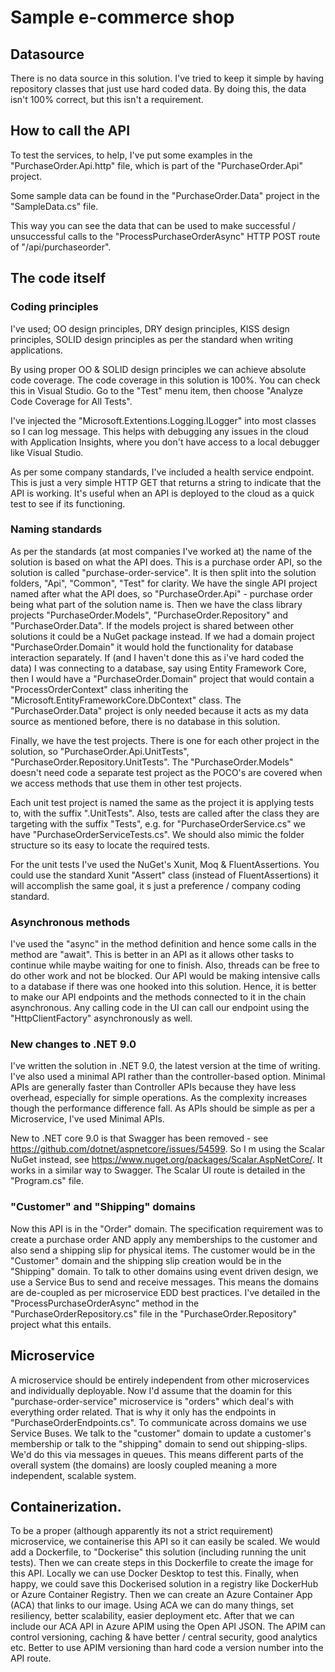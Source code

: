 # Sample e-commerce shop

## Datasource

There is no data source in this solution. I've tried to keep it simple by having repository classes that just use 
hard coded data. By doing this, the data isn't 100% correct, but this isn't a requirement.

## How to call the API

To test the services, to help, I've put some examples in the "PurchaseOrder.Api.http" file, which is part of the 
"PurchaseOrder.Api" project.

Some sample data can be found in the "PurchaseOrder.Data" project in the "SampleData.cs" file.

This way you can see the data that can be used to make successful / unsuccessful calls to the "ProcessPurchaseOrderAsync" 
HTTP POST route of "/api/purchaseorder".

## The code itself

### Coding principles

I've used; OO design principles, DRY design principles, KISS design principles, SOLID design principles as per the standard
when writing applications.

By using proper OO & SOLID design principles we can achieve absolute code coverage. The code coverage in this solution 
is 100%. You can check this in Visual Studio. Go to the "Test" menu item, then choose "Analyze Code Coverage for All Tests".

I've injected the "Microsoft.Extentions.Logging.ILogger" into most classes so I can log message. This helps with debugging 
any issues in the cloud with Application Insights, where you don't have access to a local debugger like Visual Studio.

As per some company standards, I've included a health service endpoint. This is just a very simple HTTP GET that returns
a string to indicate that the API is working. It's useful when an API is deployed to the cloud as a quick test to see if
its functioning.

### Naming standards

As per the standards (at most companies I've worked at) the name of the solution is based on what the API does. 
This is a purchase order API, so the solution is called "purchase-order-service". It is then split into the 
solution folders, "Api", "Common", "Test" for clarity. We have the single API project named after
what the API does, so "PurchaseOrder.Api" - purchase order being what part of the solution name is. 
Then we have the class library projects "PurchaseOrder.Models", "PurchaseOrder.Repository" and "PurchaseOrder.Data". 
If the models project is shared between other solutions it could be a NuGet package instead. If we had a domain
project "PurchaseOrder.Domain" it would hold the functionality for database interaction separately. If (and I haven't 
done this as i've hard coded the data) I was connecting to a database, say using Entity Framework Core, then I would
have a "PurchaseOrder.Domain" project that would contain a "ProcessOrderContext" class inheriting the 
"Microsoft.EntityFrameworkCore.DbContext" class. The "PurchaseOrder.Data" project is only needed because it acts as 
my data source as mentioned before, there is no database in this solution.

Finally, we have the test projects. There is one for each other project in the solution, so 
"PurchaseOrder.Api.UnitTests", "PurchaseOrder.Repository.UnitTests". The "PurchaseOrder.Models" doesn't need code 
a separate test project as the POCO's are covered when we access methods that use them in other test projects.

Each unit test project is named the same as the project it is applying tests to, with the suffix ".UnitTests". 
Also, tests are called after the class they are targeting with the suffix "Tests", e.g. for "PurchaseOrderService.cs" 
we have "PurchaseOrderServiceTests.cs". We should also mimic the folder structure so its easy to locate the 
required tests.

For the unit tests I've used the NuGet's Xunit, Moq & FluentAssertions. You could use the standard Xunit "Assert" 
class (instead of FluentAssertions) it will accomplish the same goal, it s just a preference / company coding standard.

### Asynchronous methods

I've used the "async" in the method definition and hence some calls in the method are "await". This is better in an API
as it allows other tasks to continue while maybe waiting for one to finish. Also, threads can be free to do other work and
not be blocked. Our API would be making intensive calls to a database if there was one hooked into this solution. Hence, it 
is better to make our API endpoints and the methods connected to it in the chain asynchronous. Any calling code
in the UI can call our endpoint using the "HttpClientFactory" asynchronously as well.

### New changes to .NET 9.0

I've written the solution in .NET 9.0, the latest version at the time of writing. I've also used a minimal API rather than
the controller-based option. Minimal APIs are generally faster than Controller APIs because they have less overhead, 
especially for simple operations. As the complexity increases though the performance difference fall. As APIs should
be simple as per a Microservice, I've used Minimal APIs.

New to .NET core 9.0 is that Swagger has been removed - see https://github.com/dotnet/aspnetcore/issues/54599. 
So I m using the Scalar NuGet instead, see https://www.nuget.org/packages/Scalar.AspNetCore/. It works in a 
similar way to Swagger. The Scalar UI route is detailed in the "Program.cs" file.

### "Customer" and "Shipping" domains

Now this API is in the "Order" domain. The specification requirement was to create a purchase order AND apply any memberships 
to the customer and also send a shipping slip for physical items. The customer would be in the "Customer" domain and 
the shipping slip creation would be in the "Shipping" domain. To talk to other domains using event driven design, we use 
a Service Bus to send and receive messages. This means the domains are de-coupled as per microservice EDD best 
practices. I've detailed in the "ProcessPurchaseOrderAsync" method in the "PurchaseOrderRepository.cs" file in the 
"PurchaseOrder.Repository" project what this entails.

## Microservice

A microservice should be entirely independent from other microservices and individually deployable. Now I'd assume that
the doamin for this "purchase-order-service" microservice is "orders" which deal's with everything order 
related. That is why it only has the endpoints in "PurchaseOrderEndpoints.cs". To communicate across domains we use
Service Buses. We talk to the "customer" domain to update a customer's membership or talk to the "shipping" domain
to send out shipping-slips. We'd do this via messages in queues. This means different parts of the overall system 
(the domains) are loosly coupled meaning a more independent, scalable system.

## Containerization.

To be a proper (although apparently its not a strict requirement) microservice, we containerise this API so it can easily be 
scaled. We would add a Dockerfile, to "Dockerise" this solution (including running the unit tests). Then we can create steps in 
this Dockerfile to create the image for this API. Locally we can use Docker Desktop to test this. Finally, when happy, we could
save this Dockerised solution in a registry like DockerHub or Azure Container Registry. Then we can create an Azure Container 
App (ACA) that links to our image. Using ACA we can do many things, set resiliency, better scalability, easier deployment etc. 
After that we can include our ACA API in Azure APIM using the Open API JSON. The APIM can control versioning, caching & have
better / central security, good analytics etc. Better to use APIM versioning than hard code a version number into the API route.
